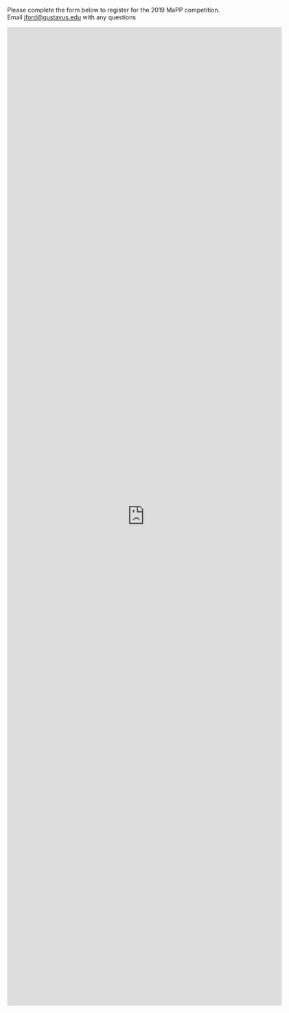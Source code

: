 Please complete the form below to register for the 2019 MaPP competition. Email <jford@gustavus.edu> with any questions

<iframe src="https://docs.google.com/forms/d/e/1FAIpQLSeXYnm6vqoyr9p5FyA4bNYpRrgouab4XDUmIMf1E2gMB8GkWA/viewform?embedded=true" width="640" height="2276" frameborder="0" marginheight="0" marginwidth="0">Loading...</iframe>
